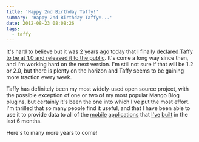 ```yaml
---
title: 'Happy 2nd Birthday Taffy!'
summary: 'Happy 2nd Birthday Taffy!...'
date: 2012-08-23 08:08:26
tags:
  - taffy
---
```


It's hard to believe but it was 2 years ago today that I finally [declared Taffy to be at 1.0 and released it to the public][taffy1.0]. It's come a long way since then, and I'm working hard on the next version. I'm still not sure if that will be 1.2 or 2.0, but there is plenty on the horizon and Taffy seems to be gaining more traction every week.

Taffy has definitely been my most widely-used open source project, with the possible exception of one or two of my most popular Mango Blog plugins, but certainly it's been the one into which I've put the most effort. I'm thrilled that so many people find it useful, and that I have been able to use it to provide data to all of the [mobile][case_and] [applications][case_apl] that [I've][mit_and] [built][mit_apl] in the last 6 months.

Here's to many more years to come!

[taffy1.0]: /blog/2010/Taffy-A-Restful-Framework-for-ColdFusion/
[mit_and]: https://play.google.com/store/apps/details?id=com.countermarch.MITReunionMobile
[mit_apl]: http://itunes.apple.com/us/app/mit-tech-reunions-2012/id528581324?mt=8
[case_and]: https://play.google.com/store/apps/details?id=com.countermarch.casemobile
[case_apl]: http://itunes.apple.com/us/app/case-mobile/id520119520?mt=8
